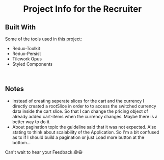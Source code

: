   <h1 align="center">Project Info for the Recruiter</h1>

## Built With

Some of the tools used in this project:

-   Redux-Toolkit
-   Redux-Persist
-   Tilework Opus
-   Styled Components

<br />

## Notes

-   Instead of creating seperate slices for the cart and the currency I directly created a rootSlice in order to to access the switched currency data inside the cart slice. So that I can change the pricing object of already added cart-items when the currency changes. Maybe there is a better way to do it.
-   About pagination topic the guideline said that it was not expected. Also stating to think about scalability of the Application. So I'm a bit confused as to if I should build a pagination or just Load more button at the bottom...

Can't wait to hear your Feedback.😃😃
